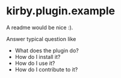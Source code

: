 # kirby.plugin.example
A readme would be nice :).

Answer typical question like 
* What does the plugin do?
* How do I install it?
* How do I use it?
* How do I contribute to it?
